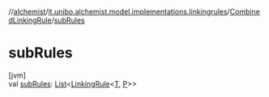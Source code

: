 //[alchemist](../../../index.md)/[it.unibo.alchemist.model.implementations.linkingrules](../index.md)/[CombinedLinkingRule](index.md)/[subRules](sub-rules.md)

# subRules

[jvm]\
val [subRules](sub-rules.md): [List](https://kotlinlang.org/api/latest/jvm/stdlib/kotlin.collections/-list/index.html)<[LinkingRule](../../it.unibo.alchemist.model.interfaces/-linking-rule/index.md)<[T](index.md), [P](index.md)>>
